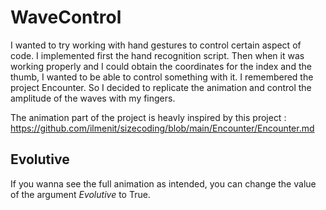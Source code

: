 # WaveControl

I wanted to try working with hand gestures to control certain aspect of code. I implemented first the hand recognition script. 
Then when it was working properly and I could obtain the coordinates for the index and the thumb, I wanted to be able to control something with it. I remembered the project Encounter. So I decided to replicate the animation and control the amplitude of the waves with my fingers. 

The animation part of the project is heavly inspired by this project : https://github.com/ilmenit/sizecoding/blob/main/Encounter/Encounter.md

## Evolutive

If you wanna see the full animation as intended, you can change the value of the argument *Evolutive* to True.


